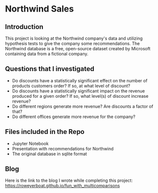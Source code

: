 
# Northwind Sales

## Introduction

This project is looking at the Northwind company's data and utilizing hypothesis tests to give the company some recommendations.  The Northwind database is a free, open-source dataset created by Microsoft containing data from a fictional company.

## Questions that I investigated

* Do discounts have a statistically significant effect on the number of products customers order?  If so, at what level of discount?
* Do discounts have a statistically significant impact on the revenue produced for a given order?  If so, what level(s) of discount increase revenue?
* Do different regions generate more revenue?  Are discounts a factor of that?
* Do different offices generate more revenue for the company?


## Files included in the Repo
* Jupyter Notebook
* Presentation with recommendations for Northwind
* The original database in sqlite format

## Blog
Here is the link to the blog I wrote while completing this project: https://roweyerboat.github.io/fun_with_multicomparisons
